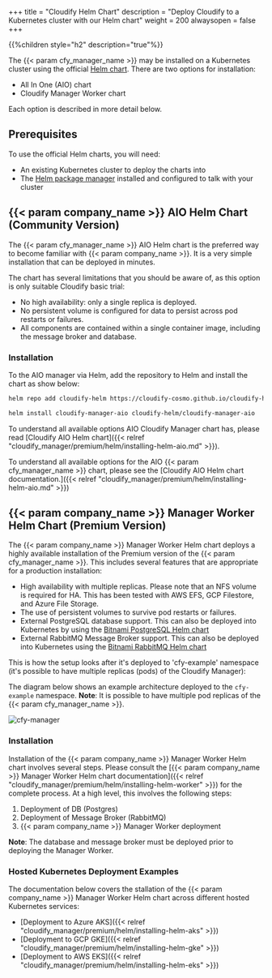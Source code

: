 +++
title = "Cloudify Helm Chart"
description = "Deploy Cloudify to a Kubernetes cluster with our Helm chart"
weight = 200
alwaysopen = false
+++

{{%children style="h2" description="true"%}}

The {{< param cfy_manager_name >}} may be installed on a Kubernetes cluster using the official [Helm chart](https://github.com/cloudify-cosmo/cloudify-helm). There are two options for installation: 

* All In One (AIO) chart
* Cloudify Manager Worker chart

Each option is described in more detail below.

## Prerequisites
To use the official Helm charts, you will need:

* An existing Kubernetes cluster to deploy the charts into
* The [Helm package manager](https://helm.sh/) installed and configured to talk with your cluster

## {{< param company_name >}} AIO Helm Chart (Community Version)

The {{< param cfy_manager_name >}} AIO Helm chart is the preferred way to become familiar with {{< param company_name >}}. It is a very simple installation that can be deployed in minutes.

The chart has several limitations that you should be aware of, as this option is only suitable Cloudify basic trial:

* No high availability: only a single replica is deployed.
* No persistent volume is configured for data to persist across pod restarts or failures.
* All components are contained within a single container image, including the message broker and database.

### Installation

To the AIO manager via Helm, add the repository to Helm and install the chart as show below:

```bash
helm repo add cloudify-helm https://cloudify-cosmo.github.io/cloudify-helm

helm install cloudify-manager-aio cloudify-helm/cloudify-manager-aio
```

To understand all available options AIO Cloudify Manager chart has, please read [Cloudify AIO Helm chart]({{< relref "cloudify_manager/premium/helm/installing-helm-aio.md" >}}).

To understand all available options for the AIO {{< param cfy_manager_name >}} chart, please see the [Cloudify AIO Helm chart documentation.]({{< relref "cloudify_manager/premium/helm/installing-helm-aio.md" >}})

## {{< param company_name >}} Manager Worker Helm Chart (Premium Version)

The {{< param company_name >}} Manager Worker Helm chart deploys a highly available installation of the Premium version of the {{< param cfy_manager_name >}}. This includes several features that are appropriate for a production installation:

* High availability with multiple replicas. Please note that an NFS volume is required for HA. This has been tested with AWS EFS, GCP Filestore, and Azure File Storage.
* The use of persistent volumes to survive pod restarts or failures.
* External PostgreSQL database support. This can also be deployed into Kubernetes by using the [Bitnami PostgreSQL Helm chart](https://github.com/bitnami/charts/tree/master/bitnami/postgresql)
* External RabbitMQ Message Broker support. This can also be deployed into Kubernetes using the [Bitnami RabbitMQ Helm chart](https://github.com/bitnami/charts/tree/master/bitnami)

This is how the setup looks after it's deployed to 'cfy-example' namespace (it's possible to have multiple replicas (pods) of the Cloudify Manager):

The diagram below shows an example architecture deployed to the `cfy-example` namespace. **Note**: It is possible to have multiple pod replicas of the {{< param cfy_manager_name >}}.

![cfy-manager](/images/helm/cfy-example.png)

### Installation

Installation of the {{< param company_name >}} Manager Worker Helm chart involves several steps. Please consult the [{{< param company_name >}} Manager Worker Helm chart documentation]({{< relref "cloudify_manager/premium/helm/installing-helm-worker" >}}) for the complete process. At a high level, this involves the following steps:

1. Deployment of DB (Postgres)
2. Deployment of Message Broker (RabbitMQ)
3. {{< param company_name >}} Manager Worker deployment

**Note**: The database and message broker must be deployed prior to deploying the Manager Worker.

### Hosted Kubernetes Deployment Examples

The documentation below covers the stallation of the {{< param company_name >}} Manager Worker Helm chart across different hosted Kubernetes services:

* [Deployment to Azure AKS]({{< relref "cloudify_manager/premium/helm/installing-helm-aks" >}})
* [Deployment to GCP GKE]({{< relref "cloudify_manager/premium/helm/installing-helm-gke" >}})
* [Deployment to AWS EKS]({{< relref "cloudify_manager/premium/helm/installing-helm-eks" >}})
